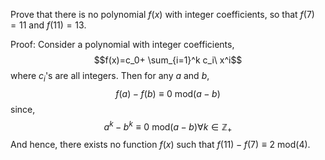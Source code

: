 Prove that there is no polynomial $f(x)$ with integer coefficients, so that $f(7)=11$ and $f(11)=13$.

Proof: Consider a polynomial with integer coefficients,
$$f(x)=c_0+ \sum_{i=1}^k c_i\ x^i$$
where $c_i$'s are all integers. Then for any $a$ and $b$, 
$$f(a)-f(b)\equiv 0\  \mathrm{mod}(a-b)$$
since, 
$$a^k-b^k\equiv 0\  \mathrm{mod}(a-b)\forall k\in \mathbb Z_+$$
And hence, there exists no function $f(x)$ such that $f(11)-f(7)\equiv 2\  \mathrm{mod}(4)$. 